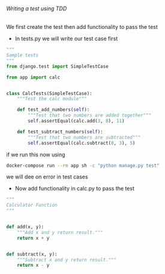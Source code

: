 ###### Writing a test using TDD

We first create the test then add functionality to pass the test

-   In tests.py we will write our test case first

```py
"""
Sample tests
"""
from django.test import SimpleTestCase

from app import calc


class CalcTests(SimpleTestCase):
    """Test the calc module"""

    def test_add_numbers(self):
        """Test that two numbers are added together"""
        self.assertEqual(calc.add(3, 8), 11)

    def test_subtract_numbers(self):
        """Test that two numbers are subtracted"""
        self.assertEqual(calc.subtract(8, 3), 5)
```

if we run this now using

```sh
docker-compose run --rm app sh -c "python manage.py test"
```

we will dee on error in test cases

-   Now add functionality in calc.py to pass the test

```py
"""
Calculator Function
"""


def add(x, y):
    """Add x and y return result."""
    return x + y


def subtract(x, y):
    """Subtract x and y return result."""
    return x - y
```
